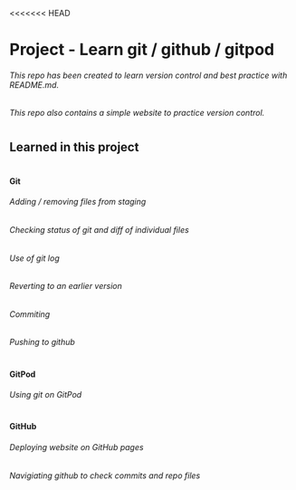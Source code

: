 <<<<<<< HEAD
# Project - Learn git / github / gitpod

###### This repo has been created to learn version control and best practice with README.md.
###### This repo also contains a simple website to practice version control.
#
#
## Learned in this project
#
#### Git
###### Adding / removing files from staging
###### Checking status of git and diff of individual files
###### Use of git log
###### Reverting to an earlier version
###### Commiting
###### Pushing to github
#
#
#
#### GitPod 
###### Using git on GitPod
#
#
#
#### GitHub 
###### Deploying website on GitHub pages
###### Navigiating github to check commits and repo files
